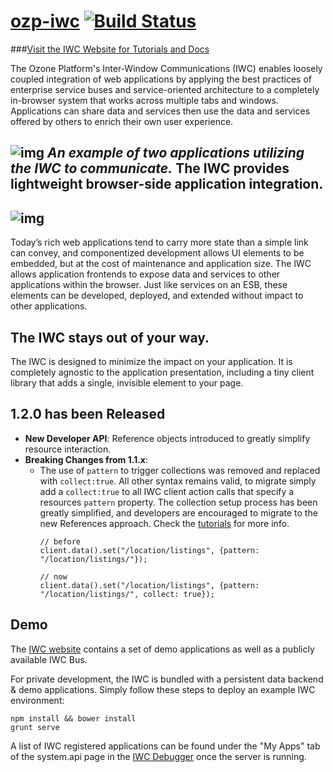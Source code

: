 [ozp-iwc](http://aml-development.github.io/ozp-iwc/) [![Build Status](https://travis-ci.org/aml-development/ozp-iwc.svg?branch=master)](https://travis-ci.org/aml-development/ozp-iwc)
==============================

###[Visit the IWC Website for Tutorials and Docs](http://aml-development.github.io/ozp-iwc/)

The Ozone Platform's Inter-Window Communications (IWC) enables loosely coupled integration of web applications by
applying the best practices of enterprise service buses and service-oriented architecture to a completely
in-browser system that works across multiple tabs and windows. Applications can share data and services then use
the data and services offered by others to enrich their own user experience.

![img](docs/iwc_guide/assets/example.gif)
*An example of two applications utilizing the IWC to communicate.*
The IWC provides lightweight browser-side application integration.
--------------
![img](https://cloud.githubusercontent.com/assets/8047457/13112417/8f38f60e-d558-11e5-964d-77481832b677.png)
--------------
Today’s rich web applications tend to carry more state than a simple link can convey, and componentized development
allows UI elements to be embedded, but at the cost of maintenance and application size. The IWC allows application
frontends to expose data and services to other applications within the browser. Just like services on an ESB, these
elements can be developed, deployed, and extended without impact to other applications.

The IWC stays out of your way.
--------------
The IWC is designed to minimize the impact on your application. It is completely agnostic to the application
presentation, including a tiny client library that adds a single, invisible element to your page.

1.2.0 has been Released
--------------
* **New Developer API**: Reference objects introduced to greatly simplify resource interaction.
* **Breaking Changes from 1.1.x**: 
    * The use of `pattern` to trigger collections was removed and replaced with `collect:true`. All other syntax remains valid, to migrate simply add a `collect:true` to all IWC client action calls that specify a resources `pattern` property. The collection setup process has been greatly simplified, and developers are encouraged to migrate to the new References approach. Check the [tutorials](http://aml-development.github.io/ozp-iwc/tutorial) for more info.
      ```
      // before
      client.data().set("/location/listings", {pattern: "/location/listings/"});
      
      // now
      client.data().set("/location/listings", {pattern: "/location/listings/", collect: true});
      ```
      

Demo
---------------
The [IWC website](http://aml-development.github.io/ozp-iwc/) contains a set of demo applications as well as a publicly available IWC Bus.

For private development, the IWC is bundled with a persistent data backend & demo applications. Simply follow these steps to deploy an example
IWC environment:

```
npm install && bower install
grunt serve
```

A list of IWC registered applications can be found under the "My Apps" tab of the system.api page in the 
[IWC Debugger](http://localhost:13000/debugger/index.html#/system-api) once the server is running.

